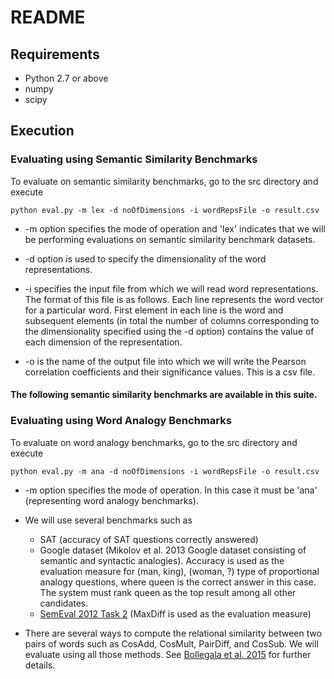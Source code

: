 # README #

## Requirements ##
- Python 2.7 or above
- numpy
- scipy

## Execution ##

### Evaluating using Semantic Similarity Benchmarks ###

To evaluate on semantic similarity benchmarks, go to the src directory and execute
```
python eval.py -m lex -d noOfDimensions -i wordRepsFile -o result.csv
```

* -m option specifies the mode of operation and 'lex' indicates that we will be performing evaluations on semantic similarity benchmark datasets. 

* -d option is used to specify the dimensionality of the word representations.

* -i specifies the input file from which we will read word representations. The format of this file is as follows.
Each line represents the word vector for a particular word. First element in each line is the word and subsequent elements
(in total the number of columns corresponding to the dimensionality specified using the -d option) contains the value of
each dimension of the representation.

* -o is the name of the output file into which we will write the Pearson correlation coefficients and their significance values.
This is a csv file.

#### The following semantic similarity benchmarks are available in this suite. ####

### Evaluating using Word Analogy Benchmarks ###

To evaluate on word analogy benchmarks, go to the src directory and execute
```
python eval.py -m ana -d noOfDimensions -i wordRepsFile -o result.csv
```

* -m option specifies the mode of operation. In this case it must be 'ana' (representing word analogy benchmarks). 

* We will use several benchmarks such as
    * SAT (accuracy of SAT questions correctly answered)
    * Google dataset (Mikolov et al. 2013 Google dataset consisting of semantic and syntactic analogies). Accuracy is used as the evaluation measure for (man, king), (woman, ?) type of proportional analogy questions, where queen is the correct answer in this case. The system must rank queen as the top result among all other candidates.
    * [SemEval 2012 Task 2](https://sites.google.com/site/semeval2012task2/) (MaxDiff is used as the evaluation measure)

* There are several ways to compute the relational similarity between two pairs of words such as CosAdd, CosMult, PairDiff, and CosSub. We will evaluate using all those methods. See [Bollegala et al. 2015](http://cgi.csc.liv.ac.uk/~danushka/papers/IJCAI_2015.pdf) for further details.